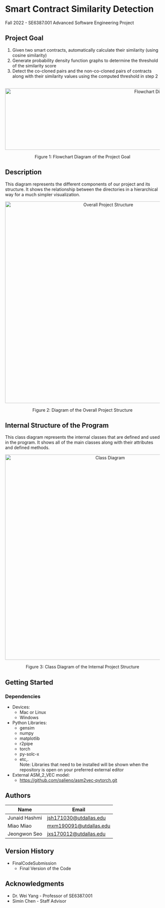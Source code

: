 # Smart Contract Similarity Detection
Fall 2022 - SE6387.001 Advanced Software Engineering Project

## Project Goal 
1. Given two smart contracts, automatically calculate their similarity (using cosine similarity)
2. Generate probability density function graphs to determine the threshold of the similarity score
3. Detect the co-cloned pairs and the non-co-cloned pairs of contracts along with their similarity values using the computed threshold in step 2
 <br> <br>
<p align="center">
  <img width="950" height="200" alt="Flowchart Diagram" src="https://user-images.githubusercontent.com/60459873/205159021-aafd08b5-7ad3-4f05-a46f-27cc847dcf4e.png">
</p>
<p align="center">Figure 1: Flowchart Diagram of the Project Goal</p>

## Description

This diagram represents the different components of our project and its structure. It shows the relationship between the directories in a hierarchical way for a much simpler visualization. <br>

<p align="center">
 <img width="656" alt="Overall Project Structure" src="https://user-images.githubusercontent.com/60459873/205170838-e72f0485-9bc6-4139-8f79-5b2835251bb1.png">
</p>
<p align="center">Figure 2: Diagram of the Overall Project Structure</p>

## Internal Structure of the Program

This class diagram represents the internal classes that are defined and used in the program. It shows all of the main classes along with their attributes and defined methods.

<p align="center">
  <img width="668" alt="Class Diagram" src="https://user-images.githubusercontent.com/60459873/205170625-c9c90c54-845f-41d4-b76f-cf930119efef.png">
</p>
<p align="center">Figure 3: Class Diagram of the Internal Project Structure</p>

## Getting Started

### Dependencies

* Devices:
    * Mac or Linux
    * Windows
* Python Libraries: 
    * gensim
    * numpy
    * matplotlib
    * r2pipe
    * torch
    * py-solc-x
    * etc,. <br>
Note: Libraries that need to be installed will be shown when the repository is open on your preferred external editor
* External ASM_2_VEC model:
    * https://github.com/oalieno/asm2vec-pytorch.git

## Authors

| Name | Email |
| --- | --- |
| Junaid Hashmi | jsh171030@utdallas.edu |
| Miao Miao | mxm190091@utdallas.edu | 
| Jeongwon Seo | jxs170012@utdallas.edu | 

## Version History

* FinalCodeSubmission
    * Final Version of the Code

## Acknowledgments

* Dr. Wei Yang - Professor of SE6387.001
* Simin Chen - Staff Advisor
